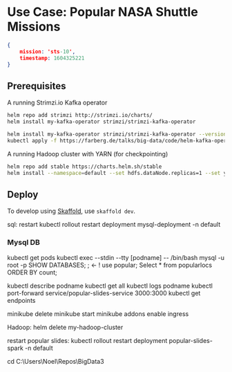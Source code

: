 # Use Case: Popular NASA Shuttle Missions

```json
{ 
	mission: 'sts-10', 
	timestamp: 1604325221 
}
```

## Prerequisites

A running Strimzi.io Kafka operator

```bash
helm repo add strimzi http://strimzi.io/charts/
helm install my-kafka-operator strimzi/strimzi-kafka-operator

helm install my-kafka-operator strimzi/strimzi-kafka-operator --version v0.22.0
kubectl apply -f https://farberg.de/talks/big-data/code/helm-kafka-operator/kafka-cluster-def.yaml
```

A running Hadoop cluster with YARN (for checkpointing)

```bash
helm repo add stable https://charts.helm.sh/stable
helm install --namespace=default --set hdfs.dataNode.replicas=1 --set yarn.nodeManager.replicas=1 --set hdfs.webhdfs.enabled=true my-hadoop-cluster stable/hadoop
```

## Deploy

To develop using [Skaffold](https://skaffold.dev/), use `skaffold dev`. 


sql:
restart
kubectl rollout restart deployment mysql-deployment -n default
### Mysql DB
kubectl get pods
kubectl exec --stdin --tty [podname] -- /bin/bash
mysql -u root -p
SHOW DATABASES;  			; <- !
use popular;
Select * from popularlocs ORDER BY count;


kubectl describe podname 
kubectl get all
kubectl logs podname
kubectl port-forward service/popular-slides-service 3000:3000
kubectl get endpoints

minikube delete
minikube start
minikube addons enable ingress


Hadoop:
 helm delete my-hadoop-cluster


restart popular slides:
kubectl rollout restart deployment popular-slides-spark -n default


cd C:\Users\Noel\Repos\BigData3